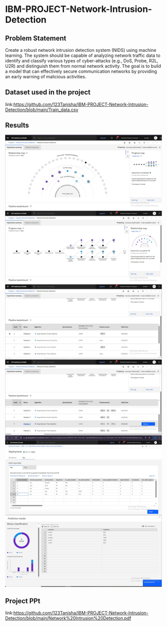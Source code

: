 # IBM-PROJECT-Network-Intrusion-Detection

## Problem Statement
<p>Create a robust network intrusion detection system (NIDS) using machine learning. The system should be capable of analyzing network traffic data to identify and classify various types of cyber-attacks (e.g., DoS, Probe, R2L, U2R) and distinguish them from normal network activity. The goal is to build a model that can effectively secure communication networks by providing an early warning of malicious activities. </p>

## Dataset used in the project
link:https://github.com/123Tanisha/IBM-PROJECT-Network-Intrusion-Detection/blob/main/Train_data.csv

## Results
<img src="https://github.com/123Tanisha/IBM-PROJECT-Network-Intrusion-Detection/blob/main/1.jpg">
<img src="https://github.com/123Tanisha/IBM-PROJECT-Network-Intrusion-Detection/blob/main/2.jpg">
<img src="https://github.com/123Tanisha/IBM-PROJECT-Network-Intrusion-Detection/blob/main/3.jpg">
<img src="https://github.com/123Tanisha/IBM-PROJECT-Network-Intrusion-Detection/blob/main/4.jpg">
<img src="https://github.com/123Tanisha/IBM-PROJECT-Network-Intrusion-Detection/blob/main/5.jpg">
<img src="https://github.com/123Tanisha/IBM-PROJECT-Network-Intrusion-Detection/blob/main/6.jpg">

## Project PPt
link:https://github.com/123Tanisha/IBM-PROJECT-Network-Intrusion-Detection/blob/main/Network%20Intrusion%20Detection.pdf
